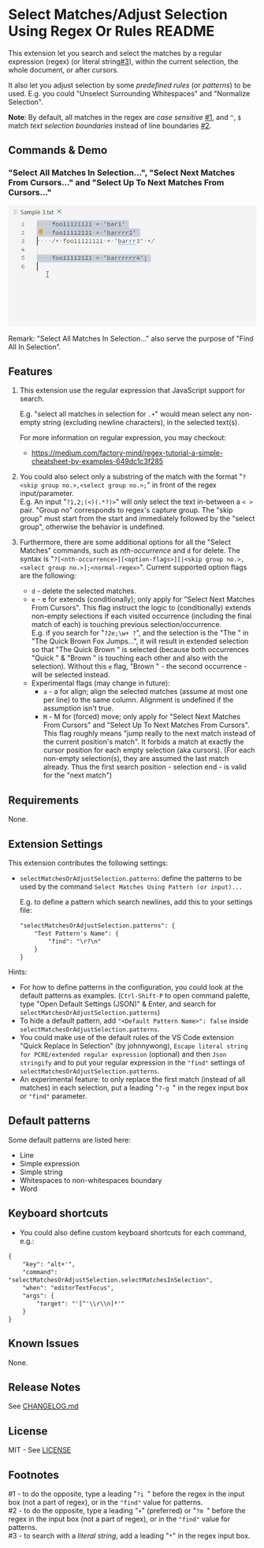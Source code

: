 # Select Matches/Adjust Selection Using Regex Or Rules README

This extension let you search and select the matches by a regular expression (regex) (or literal string[#3](#footnote3)), within the current selection, the whole document, or after cursors.

It also let you adjust selection by some *predefined rules* (or *patterns*) to be used. E.g. you could "Unselect Surrounding Whitespaces" and "Normalize Selection".

**Note**: By default, all matches in the regex are *case sensitive* [#1](#footnote1), and `^`, `$`  match *text selection boundaries* instead of line boundaries [#2](#footnote2).

## Commands & Demo

### "Select All Matches In Selection...", "Select Next Matches From Cursors..." and "Select Up To Next Matches From Cursors..."

![Select Matches In Selection or From Cursors](https://github.com/johnnytemp/vscode-quick-replace-in-selection/raw/master/images/selectInSelectionOrFromCursors.gif)

Remark: "Select All Matches In Selection..." also serve the purpose of "Find All In Selection".

## Features

1. This extension use the regular expression that JavaScript support for search.

    E.g. "select all matches in selection for  `.+`" would mean select any non-empty string (excluding newline characters), in the selected text(s).

    For more information on regular expression, you may checkout:

    - https://medium.com/factory-mind/regex-tutorial-a-simple-cheatsheet-by-examples-649dc1c3f285

2. You could also select only a substring of the match with the format "`?<skip group no.>,<select group no.>;`" in front of the regex input/parameter.  
  E.g. An input "`?1,2;(<)(.*?)>`" will only select the text in-between a `< >` pair. "Group no" corresponds to regex's capture group. The "skip group" must start from the start and immediately followed by the "select group", otherwise the behavior is undefined.

3. Furthermore, there are some additional options for all the "Select Matches" commands, such as *nth-occurrence* and `d` for delete. The syntax is "`?[<nth-occurrence>][<option-flags>][|<skip group no.>,<select group no.>];<normal-regex>`". Current supported option flags are the following:

    - `d` - delete the selected matches.
    - `e` - e for extends (conditionally); only apply for "Select Next Matches From Cursors". This flag instruct the logic to (conditionally) extends non-empty selections if each visited occurrence (including the final match of each) is touching previous selection/occurrence.  
        E.g. if you search for "`?2e;\w+ ?`", and the selection is the "The " in "The Quick Brown Fox Jumps...", it will result in extended selection so that "The Quick Brown " is selected (because both occurrences "Quick " & "Brown " is touching each other and also with the selection). Without this `e` flag, "Brown " - the second occurrence - will be selected instead.
    - Experimental flags (may change in future):
        - `a` - a for align; align the selected matches (assume at most one per line) to the same column. Alignment is undefined if the assumption isn't true.
        - `M` - M for (forced) move; only apply for "Select Next Matches From Cursors" and "Select Up To Next Matches From Cursors". This flag roughly means "jump really to the next match instead of the current position's match". It forbids a match at exactly the cursor position for each empty selection (aka cursors). (For each non-empty selection(s), they are assumed the last match already. Thus the first search position - selection end - is valid for the "next match")

## Requirements

None.

## Extension Settings

This extension contributes the following settings:

- `selectMatchesOrAdjustSelection.patterns`: define the patterns to be used by the command `Select Matches Using Pattern (or input)...`

    E.g. to define a pattern which search newlines, add this to your settings file:

    ```
    "selectMatchesOrAdjustSelection.patterns": {
        "Test Pattern's Name": {
            "find": "\r?\n"
        }
    }
    ```

Hints:

- For how to define patterns in the configuration, you could look at the default patterns as examples. (`Ctrl-Shift-P` to open command palette, type "Open Default Settings (JSON)" & Enter, and search for `selectMatchesOrAdjustSelection.patterns`)
- To hide a default pattern, add `"<Default Pattern Name>": false` inside `selectMatchesOrAdjustSelection.patterns`.
- You could make use of the default rules of the VS Code extension "Quick Replace In Selection" (by johnnywong), `Escape literal string for PCRE/extended regular expression` (optional) and then `Json stringify` and to put your regular expression in the `"find"` settings of `selectMatchesOrAdjustSelection.patterns`.
- An experimental feature: to only replace the first match (instead of all matches) in each selection, put a leading "<code>?-g </code>" in the regex input box or `"find"` parameter.

## Default patterns

Some default patterns are listed here:

- Line
- Simple expression
- Simple string
- Whitespaces to non-whitespaces boundary
- Word

## Keyboard shortcuts

- You could also define custom keyboard shortcuts for each command, e.g.:

```
{
    "key": "alt+'",
    "command": "selectMatchesOrAdjustSelection.selectMatchesInSelection",
    "when": "editorTextFocus",
    "args": {
        "target": "'[^'\\r\\n]*'"
    }
}
```

## Known Issues

None.

## Release Notes

See [CHANGELOG.md](CHANGELOG.md)

## License

MIT - See [LICENSE](LICENSE)

## Footnotes

<a name="footnote1"></a>#1 - to do the opposite, type a leading "<code>?i </code>" before the regex in the input box (not a part of regex), or in the `"find"` value for patterns.  
<a name="footnote2"></a>#2 - to do the opposite, type a leading "`+`" (preferred) or "<code>?m </code>" before the regex in the input box (not a part of regex), or in the `"find"` value for patterns.  
<a name="footnote3"></a>#3 - to search with a *literal string*, add a leading "`*`" in the regex input box.
